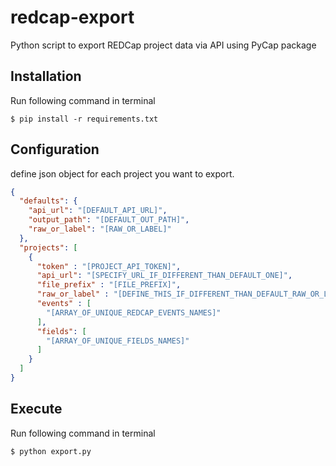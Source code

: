 # redcap-export
Python script to export REDCap project data via API using PyCap package

Installation
------------
 Run following command in terminal

    $ pip install -r requirements.txt

Configuration
-------------

define json object for each project you want to export. 

```json
{
  "defaults": {
    "api_url": "[DEFAULT_API_URL]",
    "output_path": "[DEFAULT_OUT_PATH]",
    "raw_or_label": "[RAW_OR_LABEL]"
  },
  "projects": [
    {
      "token" : "[PROJECT_API_TOKEN]",
      "api_url": "[SPECIFY_URL_IF_DIFFERENT_THAN_DEFAULT_ONE]",
      "file_prefix" : "[FILE_PREFIX]",
      "raw_or_label" : "[DEFINE_THIS_IF_DIFFERENT_THAN_DEFAULT_RAW_OR_LABEL]",
      "events" : [
        "[ARRAY_OF_UNIQUE_REDCAP_EVENTS_NAMES]"
      ],
      "fields": [
        "[ARRAY_OF_UNIQUE_FIELDS_NAMES]"
      ]
    }
  ]
}
```

Execute
-------
Run following command in terminal

    $ python export.py
